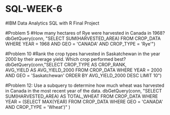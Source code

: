 # SQL-WEEK-6
#IBM Data Analytics SQL with R Final Project

#Problem 5
#How many hectares of Rye were harvested in Canada in 1968?
dbGetQuery(conn, "SELECT SUM(HARVESTED_AREA) 
                    FROM CROP_DATA 
                    WHERE YEAR = 1968 AND
                    GEO = 'CANADA' AND 
                    CROP_TYPE = 'Rye'")

#Problem 10
#Rank the crop types harvested in Saskatchewan in the year 2000 by their average yield. Which crop performed best?
dbGetQuery(conn,"SELECT CROP_TYPE AS CROP_RANK,  
            AVG_YIELD AS AVG_YIELD_2000 
    FROM CROP_DATA
    WHERE YEAR = 2000 AND
    GEO = 'Saskatchewan'
    ORDER BY AVG_YIELD_2000 DESC LIMIT 10")    

 #Problem 12: Use a subquery to determine how much wheat was harvested in Canada in the most recent year of the data.
 dbGetQuery(conn, "SELECT SUM(HARVESTED_AREA) AS TOTAL_WHEAT
        FROM CROP_DATA
        WHERE YEAR = (SELECT MAX(YEAR) FROM CROP_DATA
        WHERE GEO = 'CANADA' AND CROP_TYPE = 'Wheat')"
)
